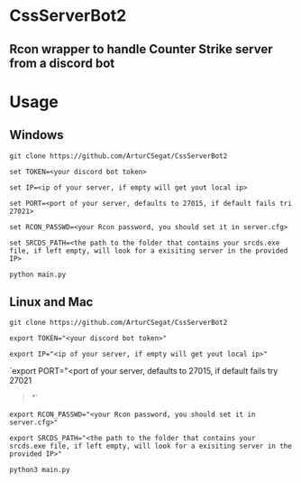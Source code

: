 # CssServerBot2
## Rcon wrapper to handle Counter Strike server from a discord bot

# Usage

## Windows

`git clone https://github.com/ArturCSegat/CssServerBot2`

`set TOKEN=<your discord bot token>`

`set IP=<ip of your server, if empty will get yout local ip>`

`set PORT=<port of your server, defaults to 27015, if default fails tri 27021>`

`set RCON_PASSWD=<your Rcon password, you should set it in server.cfg>`

`set SRCDS_PATH=<the path to the folder that contains your srcds.exe file, if left empty, will look for a exisiting server in the provided IP>`

`python main.py`


## Linux and Mac

`git clone https://github.com/ArturCSegat/CssServerBot2`

`export TOKEN="<your discord bot token>"`

`export IP="<ip of your server, if empty will get yout local ip>"`

`export PORT="<port of your server, defaults to 27015, if default fails try 27021
>"`

`export RCON_PASSWD="<your Rcon password, you should set it in server.cfg>"`

`export SRCDS_PATH="<the path to the folder that contains your srcds.exe file, if left empty, will look for a exisiting server in the provided IP>"`

`python3 main.py`

